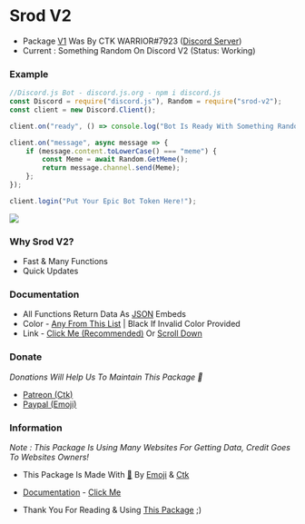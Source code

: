 # Srod V2

- Package [V1](https://www.npmjs.com/package/something-random-on-discord) Was By CTK WARRIOR#7923 ([Discord Server](https://discord.gg/7efH8yYpqK))
- Current : Something Random On Discord V2 (Status: Working)

### Example
```js
//Discord.js Bot - discord.js.org - npm i discord.js
const Discord = require("discord.js"), Random = require("srod-v2");
const client = new Discord.Client();

client.on("ready", () => console.log("Bot Is Ready With Something Random On Discord V2 💙"));

client.on("message", async message => {
    if (message.content.toLowerCase() === "meme") {
        const Meme = await Random.GetMeme();
        return message.channel.send(Meme);
    };
});

client.login("Put Your Epic Bot Token Here!");
```
![](https://cdn.discordapp.com/attachments/763294769974607912/763295959761289246/unknown.png)

### Why Srod V2?

- Fast & Many Functions
- Quick Updates

### Documentation

- All Functions Return Data As [JSON](https://www.json.org/) Embeds
- Color - [Any From This List](https://discord.js.org/#/docs/main/stable/typedef/ColorResolvable) | Black If Invalid Color Provided
- Link - [Click Me (Recommended)](https://bit.ly/34tvqau) Or [Scroll Down](https://bit.ly/34tvqau)

### Donate

_Donations Will Help Us To Maintain This Package 💙_

- [Patreon (Ctk)](https://www.patreon.com/dbdandmore)
- [Paypal (Emoji)](https://www.paypal.com/paypalme/LegendEmoji)

### Information

_Note : This Package Is Using Many Websites For Getting Data, Credit Goes To Websites Owners!_

- This Package Is Made With [💙](https://bit.ly/34tvqau) By [Emoji](https://discord.gg/umMpnqS) & [Ctk](https://discord.gg/7efH8yYpqK)

- [Documentation](https://bit.ly/34tvqau) - [Click Me](https://github.com/LegendaryEmoji/srod-v2/wiki)

- Thank You For Reading & Using [This Package](https://www.npmjs.com/package/srod-v2) ;)
